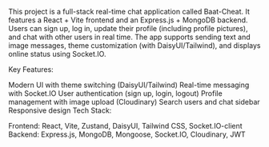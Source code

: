 This project is a full-stack real-time chat application called Baat-Cheat. It features a React + Vite frontend and an Express.js + MongoDB backend. Users can sign up, log in, update their profile (including profile pictures), and chat with other users in real time. The app supports sending text and image messages, theme customization (with DaisyUI/Tailwind), and displays online status using Socket.IO.

Key Features:

Modern UI with theme switching (DaisyUI/Tailwind)
Real-time messaging with Socket.IO
User authentication (sign up, login, logout)
Profile management with image upload (Cloudinary)
Search users and chat sidebar
Responsive design
Tech Stack:

Frontend: React, Vite, Zustand, DaisyUI, Tailwind CSS, Socket.IO-client
Backend: Express.js, MongoDB, Mongoose, Socket.IO, Cloudinary, JWT
